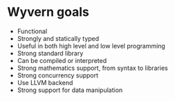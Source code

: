 # Wyvern goals
- Functional
- Strongly and statically typed
- Useful in both high level and low level programming
- Strong standard library
- Can be compiled or interpreted
- Strong mathematics support, from syntax to libraries
- Strong concurrency support
- Use LLVM backend
- Strong support for data manipulation
